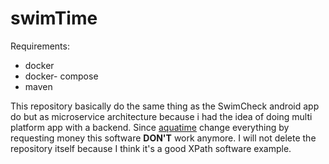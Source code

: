 # swimTime
Requirements:
- docker
- docker- compose
- maven

This repository basically do the same thing as the SwimCheck android app do but as microservice architecture because i had the idea of doing multi platform app with a backend.
Since [aquatime](https://aquatime.it/) change everything by requesting money this software **DON'T** work anymore.
I will not delete the repository itself because I think it's a good XPath software example.
